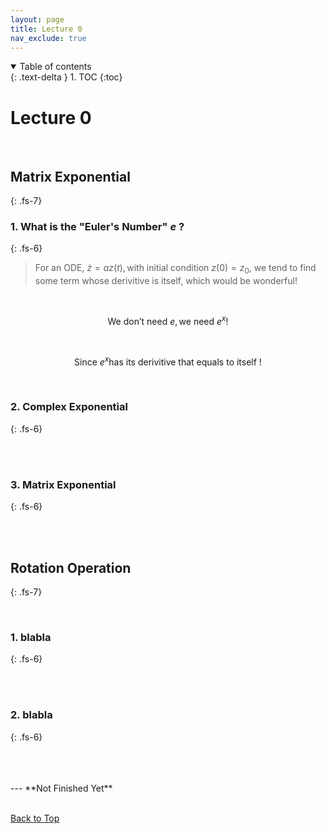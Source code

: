 ```yaml
---
layout: page
title: Lecture 0
nav_exclude: true
---
```


<details open markdown="block">
  <summary>
    Table of contents
  </summary>
  {: .text-delta }
1. TOC
{:toc}
<br>

</details>



# Lecture 0

<br>

## Matrix Exponential
{: .fs-7}
<br>


### **1. What is the "Euler's Number" $e$ ?**
{: .fs-6}
> For an ODE, $\dot{z} = a z(t),\text{with initial condition } z(0)=z_0$, we tend to find some term whose derivitive is itself, which would be wonderful!

<br>
   

$$
\text{We don't need } e, \text{we need } e^x !
$$

<br>

$$
\text{Since } e^x \text{has its derivitive that equals to itself !}
$$



<br>

### **2. Complex Exponential**
{: .fs-6}
> 
<br>

<!-- <contents> -->

<br>


### **3. Matrix Exponential**
{: .fs-6}
> 
<br>

<!-- <contents> -->

<br>


## Rotation Operation
{: .fs-7}
<br>




<br>

### **1. blabla**
{: .fs-6}
> 
<br>

<!-- <contents> -->

<br>


### **2. blabla**
{: .fs-6}
> 
<br>

<!-- <contents> -->

<br>




<br>
---
**Not Finished Yet**


<br>
<br>


[Back to Top](#)
